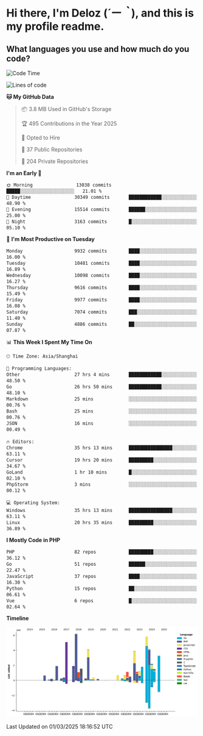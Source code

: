 # **Hi there, I'm Deloz (*´ー｀*), and this is my profile readme.**

## **What languages you use and how much do you code?**

<!--START_SECTION:waka-->
![Code Time](http://img.shields.io/badge/Code%20Time-5%2C800%20hrs%2032%20mins-blue)

![Lines of code](https://img.shields.io/badge/From%20Hello%20World%20I%27ve%20Written-52.7%20million%20lines%20of%20code-blue)

**🐱 My GitHub Data** 

> 📦 3.8 MB Used in GitHub's Storage 
 > 
> 🏆 495 Contributions in the Year 2025
 > 
> 💼 Opted to Hire
 > 
> 📜 37 Public Repositories 
 > 
> 🔑 204 Private Repositories 
 > 
**I'm an Early 🐤** 

```text
🌞 Morning                13038 commits       █████░░░░░░░░░░░░░░░░░░░░   21.01 % 
🌆 Daytime                30349 commits       ████████████░░░░░░░░░░░░░   48.90 % 
🌃 Evening                15514 commits       ██████░░░░░░░░░░░░░░░░░░░   25.00 % 
🌙 Night                  3163 commits        █░░░░░░░░░░░░░░░░░░░░░░░░   05.10 % 
```
📅 **I'm Most Productive on Tuesday** 

```text
Monday                   9932 commits        ████░░░░░░░░░░░░░░░░░░░░░   16.00 % 
Tuesday                  10481 commits       ████░░░░░░░░░░░░░░░░░░░░░   16.89 % 
Wednesday                10098 commits       ████░░░░░░░░░░░░░░░░░░░░░   16.27 % 
Thursday                 9616 commits        ████░░░░░░░░░░░░░░░░░░░░░   15.49 % 
Friday                   9977 commits        ████░░░░░░░░░░░░░░░░░░░░░   16.08 % 
Saturday                 7074 commits        ███░░░░░░░░░░░░░░░░░░░░░░   11.40 % 
Sunday                   4886 commits        ██░░░░░░░░░░░░░░░░░░░░░░░   07.87 % 
```


📊 **This Week I Spent My Time On** 

```text
🕑︎ Time Zone: Asia/Shanghai

💬 Programming Languages: 
Other                    27 hrs 4 mins       ████████████░░░░░░░░░░░░░   48.50 % 
Go                       26 hrs 50 mins      ████████████░░░░░░░░░░░░░   48.10 % 
Markdown                 25 mins             ░░░░░░░░░░░░░░░░░░░░░░░░░   00.76 % 
Bash                     25 mins             ░░░░░░░░░░░░░░░░░░░░░░░░░   00.76 % 
JSON                     16 mins             ░░░░░░░░░░░░░░░░░░░░░░░░░   00.49 % 

🔥 Editors: 
Chrome                   35 hrs 13 mins      ████████████████░░░░░░░░░   63.11 % 
Cursor                   19 hrs 20 mins      █████████░░░░░░░░░░░░░░░░   34.67 % 
GoLand                   1 hr 10 mins        █░░░░░░░░░░░░░░░░░░░░░░░░   02.10 % 
PhpStorm                 3 mins              ░░░░░░░░░░░░░░░░░░░░░░░░░   00.12 % 

💻 Operating System: 
Windows                  35 hrs 13 mins      ████████████████░░░░░░░░░   63.11 % 
Linux                    20 hrs 35 mins      █████████░░░░░░░░░░░░░░░░   36.89 % 
```

**I Mostly Code in PHP** 

```text
PHP                      82 repos            █████████░░░░░░░░░░░░░░░░   36.12 % 
Go                       51 repos            ██████░░░░░░░░░░░░░░░░░░░   22.47 % 
JavaScript               37 repos            ████░░░░░░░░░░░░░░░░░░░░░   16.30 % 
Python                   15 repos            ██░░░░░░░░░░░░░░░░░░░░░░░   06.61 % 
Vue                      6 repos             █░░░░░░░░░░░░░░░░░░░░░░░░   02.64 % 
```



**Timeline**

![Lines of Code chart](https://raw.githubusercontent.com/deloz/deloz/main/assets/bar_graph.png)


 Last Updated on 01/03/2025 18:16:52 UTC
<!--END_SECTION:waka-->
